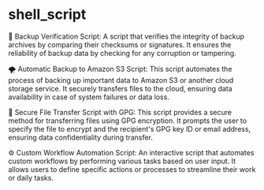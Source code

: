 # shell_script


🔐 Backup Verification Script: A script that verifies the integrity of backup archives by comparing their checksums or signatures. It ensures the reliability of backup data by checking for any corruption or tampering.


🌪️ Automatic Backup to Amazon S3 Script: This script automates the process of backing up important data to Amazon S3 or another cloud storage service. It securely transfers files to the cloud, ensuring data availability in case of system failures or data loss.


💾 Secure File Transfer Script with GPG: This script provides a secure method for transferring files using GPG encryption. It prompts the user to specify the file to encrypt and the recipient's GPG key ID or email address, ensuring data confidentiality during transfer.


⚙️ Custom Workflow Automation Script: An interactive script that automates custom workflows by performing various tasks based on user input. It allows users to define specific actions or processes to streamline their work or daily tasks.
